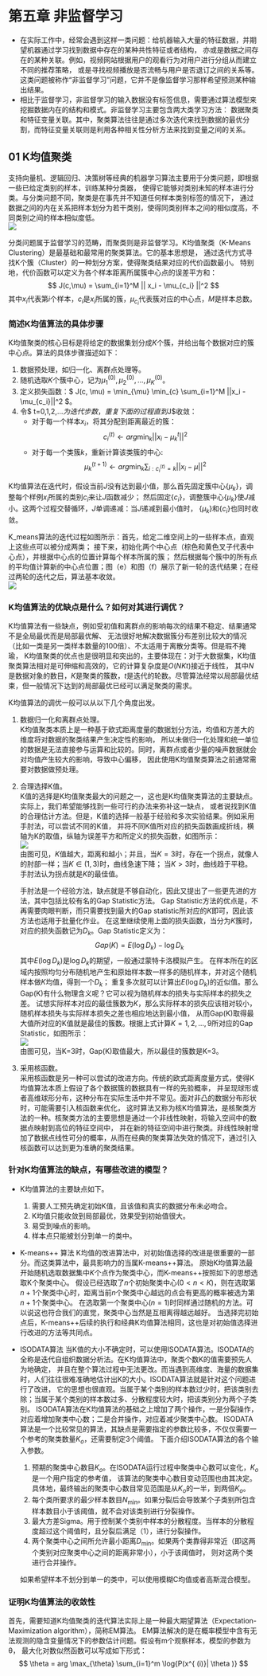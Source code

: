 # 第五章 非监督学习
- 在实际工作中，经常会遇到这样一类问题：给机器输入大量的特征数据，并期望机器通过学习找到数据中存在的某种共性特征或者结构，
亦或是数据之间存在的某种关联。例如，视频网站根据用户的观看行为对用户进行分组从而建立不同的推荐策略，
或是寻找视频播放是否流畅与用户是否退订之间的关系等。这类问题被称作“非监督学习”问题，它并不是像监督学习那样希望预测某种输出结果。
- 相比于监督学习，非监督学习的输入数据没有标签信息，需要通过算法模型来挖掘数据内在的结构和模式。非监督学习主要包含两大类学习方法：
数据聚类和特征变量关联。其中，聚类算法往往是通过多次迭代来找到数据的最优分割，而特征变量关联则是利用各种相关性分析方法来找到变量之间的关系。

## 01 K均值聚类
支持向量机、逻辑回归、决策树等经典的机器学习算法主要用于分类问题，即根据一些已给定类别的样本，训练某种分类器，
使得它能够对类别未知的样本进行分类。与分类问题不同，聚类是在事先并不知道任何样本类别标签的情况下，
通过数据之间的内在关系把样本划分为若干类别，使得同类别样本之间的相似度高，不同类别之间的样本相似度低。<br>
![](https://github.com/pchen12567/picture_store/blob/master/Interview/k_means_01.png?raw=true)

分类问题属于监督学习的范畴，而聚类则是非监督学习。K均值聚类（K-Means Clustering）是最基础和最常用的聚类算法。它的基本思想是，
通过迭代方式寻找K个簇（Cluster）的一种划分方案，使得聚类结果对应的代价函数最小。
特别地，代价函数可以定义为各个样本距离所属簇中心点的误差平方和：
$$ J(c,\mu) = \sum_{i=1}^M || x_i - \mu_{c_i} ||^2 $$
其中$x_i$代表第$i$个样本，$c_i$是$x_i$所属的簇，$\mu_{c_i}$代表簇对应的中心点，$M$是样本总数。

### 简述K均值算法的具体步骤
K均值聚类的核心目标是将给定的数据集划分成$K$个簇，并给出每个数据对应的簇中心点。算法的具体步骤描述如下：
1. 数据预处理，如归一化、离群点处理等。
2. 随机选取$K$个簇中心，记为$\mu_1^{(0)}, \mu_2^{(0)},..., \mu_K^{(0)}$。
3. 定义损失函数：$ J(c, \mu) = \min_{\mu} \min_{c} \sum_{i=1}^M ||x_i - \mu_{c_i}||^2 $。
4. 令$ t=0,1,2,...$为迭代步数，重复下面的过程直到$J$收敛：
    - 对于每一个样本$x_i$，将其分配到距离最近的簇：
    $$ c_i^{(t)} \leftarrow arg \min_{k} ||x_i - \mu_k^{t}||^2 $$
    - 对于每一个类簇$k$，重新计算该类簇的中心:
    $$ \mu_k^{(t+1)} \leftarrow arg \min_{k} \sum_{i:c_i^{(t)} = k} ||x_i - \mu ||^2 $$
    
K均值算法在迭代时，假设当前$J$没有达到最小值，那么首先固定簇中心$\lbrace \mu_k \rbrace$，调整每个样例$x_i$所属的类别$c_i$来让$J$函数减少；
然后固定$\lbrace c_i \rbrace$，调整簇中心$\lbrace \mu_k \rbrace$使$J$减小。这两个过程交替循环，$J$单调递减：当$J$递减到最小值时，
$\lbrace \mu_k \rbrace$和$\lbrace c_i \rbrace$也同时收敛。

K_means算法的迭代过程如图所示：首先，给定二维空间上的一些样本点，直观上这些点可以被分成两类；
接下来，初始化两个中心点（棕色和黄色叉子代表中心点），并根据中心点的位置计算每个样本所属的簇；
然后根据每个簇中的所有点的平均值计算新的中心点位置；图（e）和图（f）展示了新一轮的迭代结果；在经过两轮的迭代之后，算法基本收敛。<br>
![](https://github.com/pchen12567/picture_store/blob/master/Interview/k_means_02.png?raw=true)

### K均值算法的优缺点是什么？如何对其进行调优？
K均值算法有一些缺点，例如受初值和离群点的影响每次的结果不稳定、结果通常不是全局最优而是局部最优解、
无法很好地解决数据簇分布差别比较大的情况（比如一类是另一类样本数量的100倍）、不太适用于离散分类等。但是瑕不掩瑜，
K均值聚类的优点也是很明显和突出的，主要体现在：对于大数据集，K均值聚类算法相对是可伸缩和高效的，它的计算复杂度是$O(NKt)$接近于线性，
其中$N$是数据对象的数目，$K$是聚类的簇数，$t$是迭代的轮数。尽管算法经常以局部最优结束，但一般情况下达到的局部最优已经可以满足聚类的需求。

K均值算法的调优一般可以从以下几个角度出发。
1. 数据归一化和离群点处理。<br>
K均值聚类本质上是一种基于欧式距离度量的数据划分方法，均值和方差大的维度将对数据的聚类结果产生决定性的影响，
所以未做归一化处理和统一单位的数据是无法直接参与运算和比较的。同时，离群点或者少量的噪声数据就会对均值产生较大的影响，导致中心偏移，
因此使用K均值聚类算法之前通常需要对数据做预处理。

2. 合理选择K值。<br>
K值的选择是K均值聚类最大的问题之一，这也是K均值聚类算法的主要缺点。实际上，我们希望能够找到一些可行的办法来弥补这一缺点，
或者说找到K值的合理估计方法。但是，K值的选择一般基于经验和多次实验结果。例如采用手肘法，可以尝试不同的K值，
并将不同K值所对应的损失函数画成折线，横轴为K的取值，纵轴为误差平方和所定义的损失函数，如图所示：<br>
![](https://github.com/pchen12567/picture_store/blob/master/Interview/k_means_03.png?raw=true)<br>
由图可见，$K$值越大，距离和越小；并且，当$K=3$时，存在一个拐点，就像人的肘部一样；当$K \in (1,3)$时，曲线急速下降；
当$K>3$时，曲线趋于平稳。手肘法认为拐点就是$K$的最佳值。

    手肘法是一个经验方法，缺点就是不够自动化，因此又提出了一些更先进的方法，其中包括比较有名的Gap Statistic方法。
    Gap Statistic方法的优点是，不再需要肉眼判断，而只需要找到最大的Gap statistic所对应的$K$即可，因此该方法也适用于批量化作业。
    在这里继续使用上面的损失函数，当分为$K$簇时，对应的损失函数记为$D_k$。Gap Statistic定义为：
    $$ Gap(K) = E(\log{D_k}) - \log{D_k} $$
    其中$E(\log{D_k})$是$\log{D_k}$的期望，一般通过蒙特卡洛模拟产生。
    在样本所在的区域内按照均匀分布随机地产生和原始样本数一样多的随机样本，并对这个随机样本做$K$均值，得到一个$D_k$；
    重复多次就可以计算出$E(\log{D_k})$的近似值。那么Gap(K)有什么物理含义呢？它可以视为随机样本的损失与实际样本的损失之差。
    试想实际样本对应的最佳簇数为$K$，那么实际样本的损失应该相对较小，随机样本损失与实际样本损失之差也相应地达到最小值，
    从而Gap(K)取得最大值所对应的K值就是最佳的簇数。根据上式计算$K =1,2,...,9$所对应的Gap Statistic，如图所示：<br>
    ![](https://github.com/pchen12567/picture_store/blob/master/Interview/k_means_04.png?raw=true)<br>
    由图可见，当K=3时，Gap(K)取值最大，所以最佳的簇数是K=3。

3. 采用核函数。<br>
采用核函数是另一种可以尝试的改进方向。传统的欧式距离度量方式，使得K均值算法本质上假设了各个数据簇的数据具有一样的先验概率，
并呈现球形或者高维球形分布，这种分布在实际生活中并不常见。面对非凸的数据分布形状时，可能需要引入核函数来优化，
这时算法又称为核K均值算法，是核聚类方法的一种。核聚类方法的主要思想是通过一个非线性映射，将输入空间中的数据点映射到高位的特征空间中，
并在新的特征空间中进行聚类。非线性映射增加了数据点线性可分的概率，从而在经典的聚类算法失效的情况下，通过引入核函数可以达到更为准确的聚类结果。

### 针对K均值算法的缺点，有哪些改进的模型？
- K均值算法的主要缺点如下。
    1. 需要人工预先确定初始K值，且该值和真实的数据分布未必吻合。
    2. K均值只能收敛到局部最优，效果受到初始值很大。
    3. 易受到噪点的影响。
    4. 样本点只能被划分到单一的类中。
    
- K-means++ 算法
K均值的改进算法中，对初始值选择的改进是很重要的一部分。而这类算法中，最具影响力的当属K-means++算法。
原始K均值算法最开始随机选取数据集中$K$个点作为聚类中心，而K-means++按照如下的思想选取K个聚类中心。
假设已经选取了$n$个初始聚类中心$(0<n<K)$，则在选取第$n+1$个聚类中心时，距离当前$n$个聚类中心越远的点会有更高的概率被选为第$n+1$个聚类中心。
在选取第一个聚类中心$(n=1)$时同样通过随机的方法。可以说这也符合我们的直觉，聚类中心当然是互相离得越远越好。
当选择完初始点后，K-means++后续的执行和经典K均值算法相同，这也是对初始值选择进行改进的方法等共同点。

- ISODATA算法
当K值的大小不确定时，可以使用ISODATA算法。ISODATA的全称是迭代自组织数据分析法。在K均值算法中，聚类个数K的值需要预先人为地确定，
并且在整个算法过程中无法更改。而当遇到高维度、海量的数据集时，人们往往很难准确地估计出K的大小。ISODATA算法就是针对这个问题进行了改进，
它的思想也很直观。当属于某个类别的样本数过少时，把该类别去除；当属于某个类别的样本数过多、分散程度较大时，把该类别分为两个子类别。
ISODATA算法在K均值算法的基础之上增加了两个操作，一是分裂操作，对应着增加聚类中心数；二是合并操作，对应着减少聚类中心数。
ISODATA算法是一个比较常见的算法，其缺点是需要指定的参数比较多，不仅仅需要一个参考的聚类数量$K_o$，还需要制定3个阈值。
下面介绍ISODATA算法的各个输入参数。
    1. 预期的聚类中心数目$K_o$。在ISODATA运行过程中聚类中心数可以变化，$K_o$是一个用户指定的参考值，
    该算法的聚类中心数目变动范围也由其决定。具体地，最终输出的聚类中心数目常见范围是从$K_o$的一半，到两倍$K_o$。
    2. 每个类所要求的最少样本数目$N_{\min}$。如果分裂后会导致某个子类别所包含样本数目小于该阈值，就不会对该类别进行分裂操作。
    3. 最大方差Sigma。用于控制某个类别中样本的分散程度。当样本的分散程度超过这个阈值时，且分裂后满足（1），进行分裂操作。
    4. 两个聚类中心之间所允许最小距离$D_{\min}$。如果两个类靠得非常近（即这两个类别对应聚类中心之间的距离非常小），小于该阈值时，
    则对这两个类进行合并操作。

    如果希望样本不划分到单一的类中，可以使用模糊C均值或者高斯混合模型。
    
### 证明K均值算法的收敛性
首先，需要知道K均值聚类的迭代算法实际上是一种最大期望算法（Expectation-Maximization algorithm），简称EM算法。
EM算法解决的是在概率模型中含有无法观测的隐含变量情况下的参数估计问题。假设有m个观察样本，模型的参数为θ，
最大化对数似然函数可以写成如下形式：
$$ \theta = arg \max_{\theta} \sum_{i=1}^m \log{P(x^{ (i)}| \theta )} $$